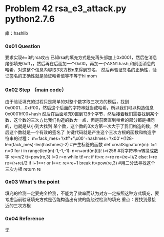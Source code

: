 # Problem 42 rsa_e3_attack.py python2.7.6
库：hashlib

### 0x01 Question
要求实现e=3的rsa攻击
已知rsa的填充方式是先再头部加上0x0001，然后在消息尾部填充0xff，，然后再在后面加一个0x00，再加一个ASN1.hash,和前面消息的哈希，对这整个信息内容取3次方模n来得到签名，
然后再验证签名的正确性，验证签名的正确性就是验证哈希值等不等于hi mom
### 0x02 Step （main code）
由于验证填充的过程只是简单的对整个数字取三次方的模后，找到0x0001....0xff00，然后这个后面的字符串就当成哈希，所以我们可以构造信息0x0001ff00+hash
然后在后面填充0直到128个字节，然后接着我们需要找到某个数，这个数的三次方比我们构造的数大一点，但是前面直到哈希的部分都是相同的，也就是从小到大找到
某个数，这个数的3次方第一次大于了我们构造的数，然后这个数就是一个有效的签名了
关键代码就是产生这个三次方根的函数和构造字符串的过程：
m=fack_mes+'\xff'+'\x00'+hashmes+'\x00'*(128-len(fack_mes)-len(hashmes)-2)
#产生标签的函数
def creatSignature(m):
    t=1
    n=0
    for i in range(len(m)-1,-1,-1):
        n=n+ord(m[i])*t
        t=t*256
    #将字符串m转换成数字
    re=n/2
    tt=pow(re,3)
    l=0
    r=n
    while tt!=n:
        if tt>n:
            r=re
            re=(re+l)/2
        else:
            l=re
            re=(r+re)/2
        if l+1==r or l==r:
            re=re+1
            break
        tt=pow(re,3)
    #用二分法寻找这个三次方根
    return re

### 0x03 What's the point
填充的检测一定要完全检测，不能为了效率而认为对方一定按照这种方式填充，要考虑当前验证填充方式是否能构造出有效的能绕过检测的填充
重点：要找到最接近的三次方根

### 0x04 Reference
无

